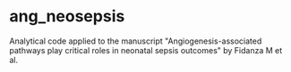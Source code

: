 # ang_neosepsis
Analytical code applied to the manuscript "Angiogenesis-associated pathways play critical roles in neonatal sepsis outcomes" by Fidanza M et al.
